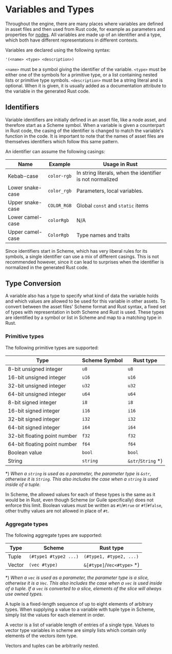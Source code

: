 # Variables and Types

Throughout the engine, there are many places where variables are defined in asset files and then used from Rust code, for example as parameters and properties for [nodes](node_assets.md). All variables are made up of an identifier and a type, which both have different representations in different contexts.

Variables are declared using the following syntax:

```scheme
'(<name> <type> <description>)
```

`<name>` must be a symbol giving the identifier of the variable. `<type>` must be either one of the symbols for a primitive type, or a list containing nested lists or primitive type symbols. `<description>` must be a string literal and is optional. When it is given, it is usually added as a documentation attribute to the variable in the generated Rust code.

## Identifiers

Variable identifiers are initially defined in an asset file, like a node asset, and therefore start as a Scheme symbol. When a variable is given a counterpart in Rust code, the casing of the identifier is changed to match the variable's function in the code. It is important to note that the names of asset files are themselves identifiers which follow this same pattern.

An identifier can assume the following casings:

| Name             | Example     | Usage in Rust                                             |
| ---------------- | ----------- | --------------------------------------------------------- |
| Kebab-case       | `color-rgb` | In string literals, when the identifier is not normalized |
| Lower snake-case | `color_rgb` | Parameters, local variables.                              |
| Upper snake-case | `COLOR_RGB` | Global `const` and `static` items                         |
| Lower camel-case | `colorRgb`  | N/A                                                       |
| Upper camel-case | `ColorRgb`  | Type names and traits                                     |

Since identifiers start in Scheme, which has very liberal rules for its symbols, a single identifier can use a mix of different casings. This is not recommended however, since it can lead to surprises when the identifier is normalized in the generated Rust code.

## Type Conversion

A variable also has a type to specify what kind of data the variable holds and which values are allowed to be used for this variable in other assets. To convert between the asset files' Scheme format and Rust syntax, a fixed set of types with representation in both Scheme and Rust is used. These types are identified by a symbol or list in Scheme and map to a matching type in Rust.

### Primitive types

The following primitive types are supported:

| Type                         | Scheme Symbol | Rust type           |
| ---------------------------- | ------------- | ------------------- |
| 8-bit unsigned integer       | `u8`          | `u8`                |
| 16-bit unsigned integer      | `u16`         | `u16`               |
| 32-bit unsigned integer      | `u32`         | `u32`               |
| 64-bit unsigned integer      | `u64`         | `u64`               |
| 8-bit signed integer         | `i8`          | `i8`                |
| 16-bit signed integer        | `i16`         | `i16`               |
| 32-bit signed integer        | `i32`         | `i32`               |
| 64-bit signed integer        | `i64`         | `i64`               |
| 32-bit floating point number | `f32`         | `f32`               |
| 64-bit floating point number | `f64`         | `f64`               |
| Boolean value                | `bool`        | `bool`              |
| String                       | `string`      | `&str`/`String` \*) |

\*) *When a `string` is used as a parameter, the parameter type is `&str`, otherwise it is `String`. This also includes the case when a `string` is used inside of a tuple.*

In Scheme, the allowed values for each of these types is the same as it would be in Rust, even though Scheme (or Guile specifically) does not enforce this limit. Boolean values must be written as `#t`/`#true` or `#f`/`#false`, other truthy values are not allowed in place of `#t`.

### Aggregate types

The following aggregate types are supported:

| Type   | Scheme                | Rust type                   |
| ------ | --------------------- | --------------------------- |
| Tuple  | `(#type1 #type2 ...)` | `(#type1, #type2, ...)`     |
| Vector | `(vec #type)`         | `&[#type]`/`Vec<#type>` \*) |

\*) *When a `vec` is used as a parameter, the parameter type is a slice, otherwise it is a `Vec`. This also includes the case when a `vec` is used inside of a tuple. If a `vec` is converted to a slice, elements of the slice will always use owned types.*

A tuple is a fixed-length sequence of up to eight elements of arbitrary types. When supplying a value to a variable with tuple type in Scheme, simply list the values for each element in order.

A vector is a list of variable length of entries of a single type. Values to vector type variables in scheme are simply lists which contain only elements of the vectors item type.

Vectors and tuples can be arbitrarily nested.
